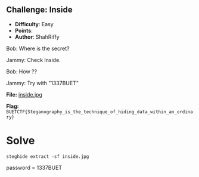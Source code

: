 
## Challenge: Inside
- **Difficulty**: Easy
- **Points**:
- **Author**: ShahRiffy

Bob: Where is the secret?

Jammy: Check Inside.

Bob: How ??

Jammy: Try with "1337BUET"

**File:** [inside.jpg](https://raw.githubusercontent.com/buetsec/buet-ctf-2024-preliminary/main/misc/Inside/inside.jpg)

**Flag:** `BUETCTF{Steganography_is_the_technique_of_hiding_data_within_an_ordinary}`


# Solve


`steghide extract -sf inside.jpg`

password = 1337BUET
